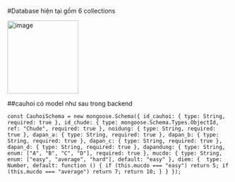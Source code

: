 #Database hiện tại gồm 6 collections 

<img width="161" height="166" alt="image" src="https://github.com/user-attachments/assets/cd7c1d7f-c240-4031-9543-1b5fe835e7fe" />

##cauhoi có model như sau trong backend

`const CauhoiSchema = new mongoose.Schema({
  id_cauhoi: { type: String, required: true },
  id_chude: { type: mongoose.Schema.Types.ObjectId, ref: "Chude", required: true },
  noidung: { type: String, required: true },
  dapan_a: { type: String, required: true },
  dapan_b: { type: String, required: true },
  dapan_c: { type: String, required: true },
  dapan_d: { type: String, required: true },
  dapandung: { type: String, enum: ["A", "B", "C", "D"], required: true },
  mucdo: { type: String, enum: ["easy", "average", "hard"], default: "easy" },
  diem: { 
    type: Number,
    default: function () {
      if (this.mucdo === "easy") return 5;
      if (this.mucdo === "average") return 7;
      return 10;
    }
  }
});`
